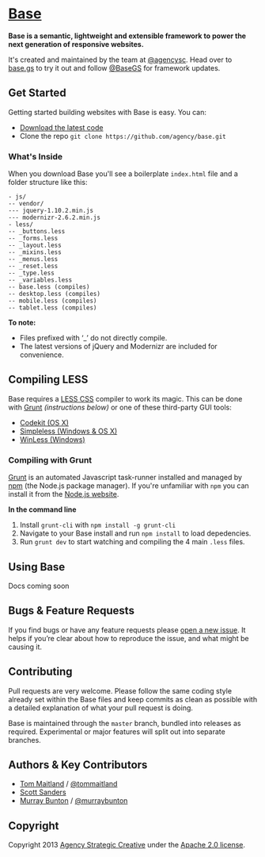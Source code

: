 [Base](http://base.gs/)
======

**Base is a semantic, lightweight and extensible framework to power the next generation of responsive websites.**

It's created and maintained by the team at [@agencysc](https://twitter.com/agencysc). Head over to [base.gs](http://base.gs) to try it out and follow [@BaseGS](https://twitter.com/basegs) for framework updates.

## Get Started

Getting started building websites with Base is easy. You can:

* [Download the latest code](https://github.com/agency/Base/archive/master.zip)
* Clone the repo `git clone https://github.com/agency/base.git`

### What's Inside

When you download Base you'll see a boilerplate `index.html` file and a folder structure like this:

```
- js/
-- vendor/
--- jquery-1.10.2.min.js
--- modernizr-2.6.2.min.js
- less/
-- _buttons.less
-- _forms.less
-- _layout.less
-- _mixins.less
-- _menus.less
-- _reset.less
-- _type.less
-- _variables.less
-- base.less (compiles)
-- desktop.less (compiles)
-- mobile.less (compiles)
-- tablet.less (compiles)
```

**To note:**
* Files prefixed with ‘_’ do not directly compile.
* The latest versions of jQuery and Modernizr are included for convenience.

## Compiling LESS

Base requires a [LESS CSS](http://lesscss.org/) compiler to work its magic. This can be done with [Grunt](http://gruntjs.com/) *(instructions below)* or one of these third-party GUI tools:

* [Codekit (OS X)](http://incident57.com/codekit/)
* [Simpleless (Windows & OS X)](http://wearekiss.com/simpless)
* [WinLess (Windows)](http://winless.org/)

### Compiling with Grunt

[Grunt](http://gruntjs.com/) is an automated Javascript task-runner installed and managed by [npm](https://npmjs.org/) (the Node.js package manager). If you're unfamiliar with `npm` you can install it from the [Node.js website](http://nodejs.org/download/).

**In the command line**
1. Install `grunt-cli` with `npm install -g grunt-cli`
2. Navigate to your Base install and run `npm install` to load depedencies.
3. Run `grunt dev` to start watching and compiling the 4 main `.less` files.

## Using Base

Docs coming soon

## Bugs & Feature Requests

If you find bugs or have any feature requests please [open a new issue](https://github.com/agency/base/issues). It helps if you’re clear about how to reproduce the issue, and what might be causing it.

## Contributing

Pull requests are very welcome. Please follow the same coding style already set within the Base files and keep commits as clean as possible with a detailed explanation of what your pull request is doing.

Base is maintained through the `master` branch, bundled into releases as required. Experimental or major features will split out into separate branches.

## Authors & Key Contributors

* [Tom Maitland](http://tommaitland.net) / [@tommaitland](https://twitter.com/tommaitland)
* [Scott Sanders](https://twitter.com/scottsanders)
* [Murray Bunton](http://murraybunton.com/) / [@murraybunton](https://twitter.com/murraybunton)

## Copyright

Copyright 2013 [Agency Strategic Creative](http://agency.sc/) under the [Apache 2.0 license](https://github.com/agency/base/blob/master/LICENSE).